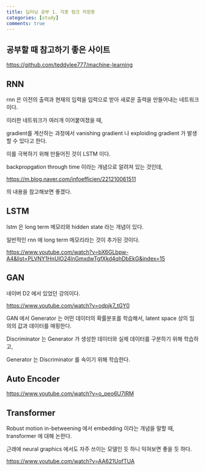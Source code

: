 ```yaml
---
title: 딥러닝 공부 1. 각종 링크 저장용
categories: [study]
comments: true
---
```


## 공부할 때 참고하기 좋은 사이트

https://github.com/teddylee777/machine-learning


## RNN

rnn 은 이전의 출력과 현재의 입력을 입력으로 받아 새로운 출력을 만들어내는 네트워크이다.

이러한 네트워크가 여러개 이어붙여졌을 때,

gradient를 계산하는 과정에서 vanishing gradient 나 exploiding gradient 가 발생할 수 있다고 한다.

이를 극복하기 위해 만들어진 것이 LSTM 이다.

backpropgation through time 이라는 개념으로 알려져 있는 것인데,

https://m.blog.naver.com/infoefficien/221210061511


의 내용을 참고해보면 좋겠다.

## LSTM

lstm 은 long term 메모리와 hidden state 라는 개념이 있다.

일반적인 rnn 에 long term 메모리라는 것이 추가된 것이다.

https://www.youtube.com/watch?v=bX6GLbpw-A4&list=PLVNY1HnUlO24lnGmxdwTgfXkd4qhDbEkG&index=15

## GAN

네이버 D2 에서 있었던 강의이다.

https://www.youtube.com/watch?v=odpjk7_tGY0

GAN 에서 Generator 는 어떤 데이터의 확률분포를 학습해서, latent space 상의 임의의 값과 데이터를 매핑한다.

Discriminator 는 Generator 가 생성한 데이터와 실제 데이터를 구분하기 위해 학습하고,

Generator 는 Discriminator 를 속이기 위해 학습한다.

## Auto Encoder

https://www.youtube.com/watch?v=o_peo6U7IRM

## Transformer

Robust motion in-betweening 에서 embedding 이라는 개념을 말할 때, transformer 에 대해 논한다.

근래에 neural graphics 에서도 자주 쓰이는 모델인 듯 하니 익혀보면 좋을 듯 하다.

https://www.youtube.com/watch?v=AA621UofTUA
